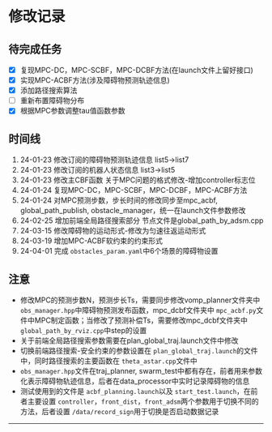 # 修改记录

待完成任务
----------

- [X] 复现MPC-DC，MPC-SCBF，MPC-DCBF方法(在launch文件上留好接口)
- [X] 实现MPC-ACBF方法(涉及障碍物预测轨迹信息)
- [X] 添加路径搜索算法
- [ ] 重新布置障碍物分布
- [X] 根据MPC参数调整tau值函数参数

时间线
------

1. 24-01-23 修改订阅的障碍物预测轨迹信息 list5->list7
2. 24-01-23 修改订阅的机器人状态信息 list3->list5
3. 24-01-23 修改主CBF函数 关于MPC问题的格式修改-增加controller标志位
4. 24-01-24 复现MPC-DC，MPC-SCBF，MPC-DCBF，MPC-ACBF方法
5. 24-01-24 对MPC预测步数，步长时间的修改同步至mpc_acbf, global_path_publish, obstacle_manager，统一在launch文件参数修改
6. 24-02-25 增加前端全局路径搜索部分 节点文件是global_path_by_adsm.cpp
7. 24-03-15 修改障碍物的运动形式-修改为匀速往返运动形式
8. 24-03-19 增加MPC-ACBF软约束的约束形式
9. 24-04-01 完成 `obstacles_param.yaml`中6个场景的障碍物设置

注意
----

- 修改MPC的预测步数N，预测步长Ts，需要同步修改vomp_planner文件夹中 `obs_manager.hpp`中障碍物预测发布函数，mpc_dcbf文件夹中 `mpc_acbf.py`文件中MPC制定函数；当修改了预测补偿Ts，需要修改mpc_dcbf文件夹中 `global_path_by_rviz.cpp`中step的设置
- 关于前端全局路径搜索参数需要在plan_global_traj.launch文件中修改
- 切换前端路径搜索-安全约束的参数设置在 `plan_global_traj.launch`的文件中，同时路径搜索的主要函数在 `theta_astar.cpp`文件中
- `obs_manager.hpp`文件在traj_planner, swarm_test中都有存在，前者用来参数化表示障碍物轨迹信息，后者在data_processor中实时记录障碍物的信息
- 测试使用到的文件是 `acbf_planning.launch`以及 `start_test.launch`，在前者主要设置 `controller`，`front_dist`，`front_adsm`两个参数用于切换不同的方法，后者设置 `/data/record_sign`用于切换是否启动数据记录

---
